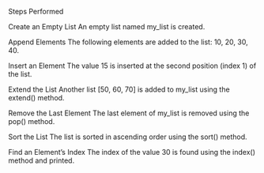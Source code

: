 Steps Performed

Create an Empty List
An empty list named my_list is created.

Append Elements
The following elements are added to the list: 10, 20, 30, 40.

Insert an Element
The value 15 is inserted at the second position (index 1) of the list.

Extend the List
Another list [50, 60, 70] is added to my_list using the extend() method.

Remove the Last Element
The last element of my_list is removed using the pop() method.

Sort the List
The list is sorted in ascending order using the sort() method.

Find an Element’s Index
The index of the value 30 is found using the index() method and printed.

